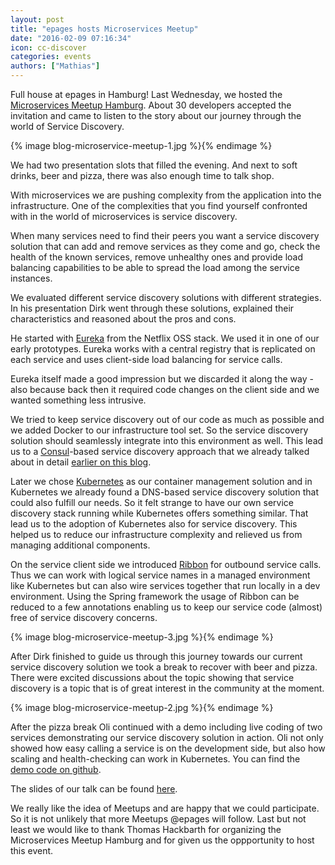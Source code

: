 ```yaml
---
layout: post
title: "epages hosts Microservices Meetup"
date: "2016-02-09 07:16:34"
icon: cc-discover
categories: events
authors: ["Mathias"]
---
```


Full house at epages in Hamburg!
Last Wednesday, we hosted the [Microservices Meetup Hamburg](http://www.meetup.com/de-DE/Microservices-Meetup-Hamburg/events/224965581/?a=socialmedia).
About 30 developers accepted the invitation and came to listen to the story about our journey through the world of Service Discovery.

{% image blog-microservice-meetup-1.jpg %}{% endimage %}

We had two presentation slots that filled the evening.
And next to soft drinks, beer and pizza, there was also enough time to talk shop.

With microservices we are pushing complexity from the application into the infrastructure. One of the complexities that you find yourself confronted with in the world of microservices is service discovery.

When many services need to find their peers you want a service discovery solution that can add and remove services as they come and go, check the health of the known services, remove unhealthy ones and provide load balancing capabilities to be able to spread the load among the service instances.

We evaluated different service discovery solutions with different strategies. In his presentation Dirk went through these solutions, explained their characteristics and reasoned about the pros and cons.

He started with [Eureka](https://github.com/Netflix/eureka/wiki/Eureka-at-a-glance) from the Netflix OSS stack. We used it in one of our early prototypes. Eureka works with a central registry that is replicated on each service and uses client-side load balancing for service calls.

Eureka itself made a good impression but we discarded it along the way - also because back then it required code changes on the client side and we wanted something less intrusive.

We tried to keep service discovery out of our code as much as possible and we added Docker to our infrastructure tool set. So the service discovery solution should seamlessly integrate into this environment as well. This lead us to a [Consul](https://www.consul.io/)-based service discovery approach that we already talked about in detail [earlier on this blog](https://developer.epages.com/blog/2015/09/28/service-discovery.html).

Later we chose [Kubernetes](http://kubernetes.io/) as our container management solution and in Kubernetes we already found a DNS-based service discovery solution that could also fulfill our needs. So it felt strange to have our own service discovery stack running while Kubernetes offers something similar. That lead us to the adoption of Kubernetes also for service discovery. This helped us to reduce our infrastructure complexity and relieved us from managing additional components.

On the service client side we introduced [Ribbon](https://github.com/Netflix/ribbon/wiki) for outbound service calls. Thus we can work with logical service names in a managed environment like Kubernetes but can also wire services together that run locally in a dev environment. Using the Spring framework the usage of Ribbon can be reduced to a few annotations enabling us to keep our service code (almost) free of service discovery concerns.

{% image blog-microservice-meetup-3.jpg %}{% endimage %}

After Dirk finished to guide us through this journey towards our current service discovery solution we took a break to recover with beer and pizza. There were excited discussions about the topic showing that service discovery is a topic that is of great interest in the community at the moment.

{% image blog-microservice-meetup-2.jpg %}{% endimage %}

After the pizza break Oli continued with a demo including live coding of two services demonstrating our service discovery solution in action. Oli not only showed how easy calling a service is on the development side, but also how scaling and health-checking can work in Kubernetes. You can find the [demo code on github](https://github.com/otrosien/meetup-2016-02-code).

The slides of our talk can be found [here](http://epages-de.github.io/meetup-2016-02-slides/).

We really like the idea of Meetups and are happy that we could participate. So it is not unlikely that more Meetups @epages will follow. Last but not least we would like to thank Thomas Hackbarth for organizing the Microservices Meetup Hamburg and for given us the oppportunity to host this event.
